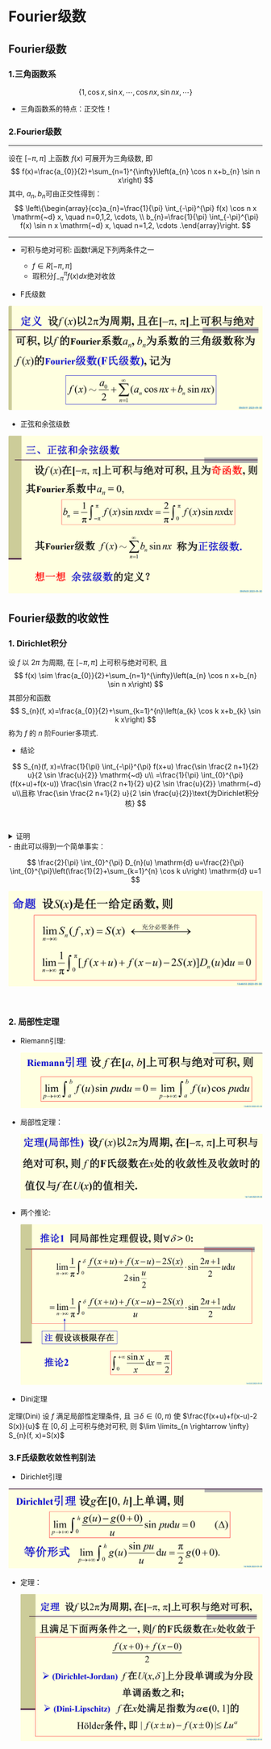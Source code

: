 # Fourier级数

## Fourier级数

### 1.三角函数系

$$
\{1, \cos x, \sin x, \cdots, \cos n x, \sin n x, \cdots\}
$$

- 三角函数系的特点：正交性！

### 2.Fourier级数

---

设在 $[-\pi, \pi]$ 上函数 $f(x)$ 可展开为三角级数, 即
$$
f(x)=\frac{a_{0}}{2}+\sum_{n=1}^{\infty}\left(a_{n} \cos n x+b_{n} \sin n x\right)
$$
其中, $a_n,b_n$可由正交性得到：
$$
\left\{\begin{array}{cc}a_{n}=\frac{1}{\pi} \int_{-\pi}^{\pi} f(x) \cos n x \mathrm{~d} x, \quad n=0,1,2, \cdots, \\ b_{n}=\frac{1}{\pi} \int_{-\pi}^{\pi} f(x) \sin n x \mathrm{~d} x, \quad n=1,2, \cdots .\end{array}\right.
$$

---

- 可积与绝对可积: 函数f满足下列两条件之一
  - $f\in R[-\pi,\pi]$
  - 瑕积分$\int_{-\pi}^{\pi}f(x)dx$绝对收敛

- F氏级数

​	<img src="https://raw.githubusercontent.com/hanleo001/img/main/image-20230530090401345.png" alt="image-20230530090401345" style="zoom:50%;" />

- 正弦和余弦级数

<img src="https://raw.githubusercontent.com/hanleo001/img/main/image-20230530090548894.png" alt="image-20230530090548894" style="zoom:50%;" />

## Fourier级数的收敛性

### 1. Dirichlet积分

设 $f$ 以 $2 \pi$ 为周期, 在 $[-\pi, \pi]$ 上可积与绝对可积, 且
$$
f(x) \sim \frac{a_{0}}{2}+\sum_{n=1}^{\infty}\left(a_{n} \cos n x+b_{n} \sin n x\right)
$$
其部分和函数
$$
S_{n}(f, x)=\frac{a_{0}}{2}+\sum_{k=1}^{n}\left(a_{k} \cos k x+b_{k} \sin k x\right)
$$
称为 $f$ 的 $n$ 阶Fourier多项式.

- 结论

$$
S_{n}(f, x)=\frac{1}{\pi} \int_{-\pi}^{\pi} f(x+u) \frac{\sin \frac{2 n+1}{2} u}{2 \sin \frac{u}{2}} \mathrm{~d} u\\
=\frac{1}{\pi} \int_{0}^{\pi} (f(x+u)+f(x-u)) \frac{\sin \frac{2 n+1}{2} u}{2 \sin \frac{u}{2}} \mathrm{~d} u\\且称 \frac{\sin \frac{2 n+1}{2} u}{2 \sin \frac{u}{2}}\text{为Dirichlet积分核}
$$

​	

<details>
    <summary>证明</summary>
    <pre><code>
	<img src="https://raw.githubusercontent.com/hanleo001/img/main/image-20230530133854338.png" alt="image-20230530133854338" />
    </code></pre>
</details>
- 由此可以得到一个简单事实：

$$
\frac{2}{\pi} \int_{0}^{\pi} D_{n}(u) \mathrm{d} u=\frac{2}{\pi} \int_{0}^{\pi}\left(\frac{1}{2}+\sum_{k=1}^{n} \cos k u\right) \mathrm{d} u=1
$$

![image-20230530134658511](https://raw.githubusercontent.com/hanleo001/img/main/image-20230530134658511.png)

​    

### 2. 局部性定理

- Riemann引理: 

  <img src="https://raw.githubusercontent.com/hanleo001/img/main/image-20230530135001475.png" alt="image-20230530135001475" style="zoom: 50%;" />

- 局部性定理：

  <img src="https://raw.githubusercontent.com/hanleo001/img/main/image-20230530141212994.png" alt="image-20230530141212994" style="zoom:50%;" />

- 两个推论: 

  ![image-20230530141249399](https://raw.githubusercontent.com/hanleo001/img/main/image-20230530141249399.png)

- Dini定理

定理(Dini) 设 $f$ 满足局部性定理条件, 且 $\exists \delta \in(0, \pi)$ 使 $\frac{f(x+u)+f(x-u)-2 S(x)}{u}$ 在 $[0, \delta]$ 上可积与绝对可积, 则 $\lim \limits_{n \rightarrow \infty} S_{n}(f, x)=S(x)$

### 3.F氏级数收敛性判别法

- Dirichlet引理

![image-20230530141814575](https://raw.githubusercontent.com/hanleo001/img/main/image-20230530141814575.png)

- 定理：

  ![image-20230530141846698](https://raw.githubusercontent.com/hanleo001/img/main/image-20230530141846698.png)

